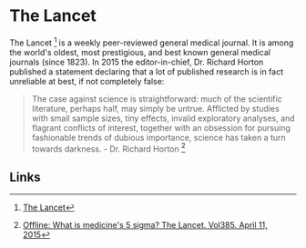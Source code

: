 # The Lancet

The Lancet [^1] is a weekly peer-reviewed general medical journal. It is among the world's oldest, most prestigious, and best known general medical journals (since 1823).  In 2015 the editor-in-chief, Dr. Richard Horton published a statement declaring that a lot of published research is in fact unreliable at best, if not completely false:

> The case against science is straightforward: much of the scientific literature, perhaps half, may simply be untrue. Afflicted by studies with small sample sizes, tiny effects, invalid exploratory analyses, and flagrant conflicts of interest, together with an obsession for pursuing fashionable trends of dubious importance, science has taken a turn towards darkness. - Dr. Richard Horton [^2]

## Links

[^1]: [The Lancet](https://www.thelancet.com/journals/lancet/home)
[^2]: [Offline: What is medicine's 5 sigma? The Lancet. Vol385. April 11, 2015](https://www.thelancet.com/pdfs/journals/lancet/PIIS0140-6736%2815%2960696-1.pdf)